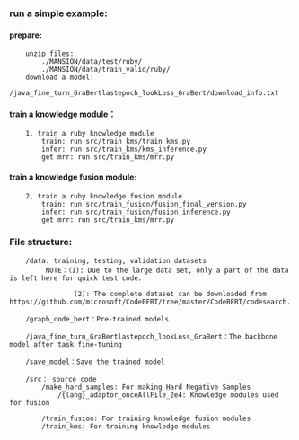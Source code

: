 ### run a simple example:
#### prepare:
        unzip files:
            ./MANSION/data/test/ruby/
            ./MANSION/data/train_valid/ruby/
        download a model:
            /java_fine_turn_GraBertlastepoch_lookLoss_GraBert/download_info.txt

#### train a knowledge module：
        1, train a ruby knowledge module
            train: run src/train_kms/train_kms.py
            infer: run src/train_kms/kms_inference.py
            get mrr: run src/train_kms/mrr.py

#### train a knowledge fusion module:
        2, train a ruby knowledge fusion module
            train: run src/train_fusion/fusion_final_version.py
            infer: run src/train_fusion/fusion_inference.py
            get mrr: run src/train_kms/mrr.py



### File structure:
        /data: training, testing, validation datasets
             NOTE：（1): Due to the large data set, only a part of the data is left here for quick test code.
       
                    (2): The complete dataset can be downloaded from https://github.com/microsoft/CodeBERT/tree/master/CodeBERT/codesearch.

        /graph_code_bert：Pre-trained models

        /java_fine_turn_GraBertlastepoch_lookLoss_GraBert：The backbone model after task fine-tuning

        /save_model：Save the trained model

        /src： source code
            /make_hard_samples: For making Hard Negative Samples
                /{lang}_adaptor_onceAllFile_2e4: Knowledge modules used for fusion

            /train_fusion: For training knowledge fusion modules
            /train_kms: For training knowledge modules
